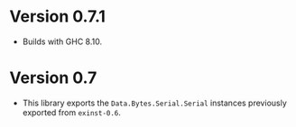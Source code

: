 # Version 0.7.1

* Builds with GHC 8.10.

# Version 0.7

* This library exports the `Data.Bytes.Serial.Serial` instances
  previously exported from `exinst-0.6`.
